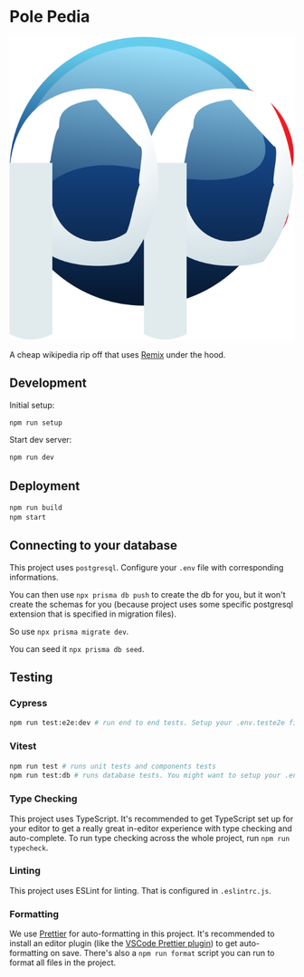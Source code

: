 # Pole Pedia

![Pole Pedia](./app/components/icons/logo.svg)

A cheap wikipedia rip off that uses [Remix](http://remix.run) under the hood.

## Development

Initial setup:

```sh
npm run setup
```

Start dev server:

```sh
npm run dev
```

## Deployment

```sh
npm run build
npm start
```

## Connecting to your database

This project uses `postgresql`. Configure your `.env` file with corresponding informations.

You can then use `npx prisma db push` to create the db for you, but it won't create the schemas for you (because project uses some specific postgresql extension that is specified in migration files).

So use `npx prisma migrate dev`.

You can seed it `npx prisma db seed`.

## Testing

### Cypress

```bash
npm run test:e2e:dev # run end to end tests. Setup your .env.teste2e file.
```

### Vitest

```bash
npm run test # runs unit tests and components tests
npm run test:db # runs database tests. You might want to setup your .env.test file for that
```

### Type Checking

This project uses TypeScript. It's recommended to get TypeScript set up for your editor to get a really great in-editor experience with type checking and auto-complete. To run type checking across the whole project, run `npm run typecheck`.

### Linting

This project uses ESLint for linting. That is configured in `.eslintrc.js`.

### Formatting

We use [Prettier](https://prettier.io/) for auto-formatting in this project. It's recommended to install an editor plugin (like the [VSCode Prettier plugin](https://marketplace.visualstudio.com/items?itemName=esbenp.prettier-vscode)) to get auto-formatting on save. There's also a `npm run format` script you can run to format all files in the project.
